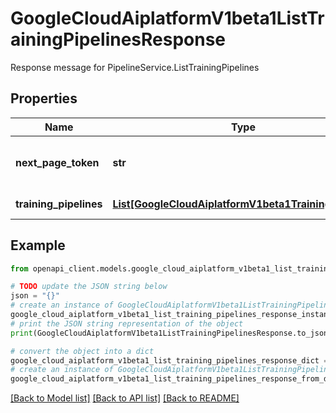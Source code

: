 # GoogleCloudAiplatformV1beta1ListTrainingPipelinesResponse

Response message for PipelineService.ListTrainingPipelines

## Properties

Name | Type | Description | Notes
------------ | ------------- | ------------- | -------------
**next_page_token** | **str** | A token to retrieve the next page of results. Pass to ListTrainingPipelinesRequest.page_token to obtain that page. | [optional] 
**training_pipelines** | [**List[GoogleCloudAiplatformV1beta1TrainingPipeline]**](GoogleCloudAiplatformV1beta1TrainingPipeline.md) | List of TrainingPipelines in the requested page. | [optional] 

## Example

```python
from openapi_client.models.google_cloud_aiplatform_v1beta1_list_training_pipelines_response import GoogleCloudAiplatformV1beta1ListTrainingPipelinesResponse

# TODO update the JSON string below
json = "{}"
# create an instance of GoogleCloudAiplatformV1beta1ListTrainingPipelinesResponse from a JSON string
google_cloud_aiplatform_v1beta1_list_training_pipelines_response_instance = GoogleCloudAiplatformV1beta1ListTrainingPipelinesResponse.from_json(json)
# print the JSON string representation of the object
print(GoogleCloudAiplatformV1beta1ListTrainingPipelinesResponse.to_json())

# convert the object into a dict
google_cloud_aiplatform_v1beta1_list_training_pipelines_response_dict = google_cloud_aiplatform_v1beta1_list_training_pipelines_response_instance.to_dict()
# create an instance of GoogleCloudAiplatformV1beta1ListTrainingPipelinesResponse from a dict
google_cloud_aiplatform_v1beta1_list_training_pipelines_response_from_dict = GoogleCloudAiplatformV1beta1ListTrainingPipelinesResponse.from_dict(google_cloud_aiplatform_v1beta1_list_training_pipelines_response_dict)
```
[[Back to Model list]](../README.md#documentation-for-models) [[Back to API list]](../README.md#documentation-for-api-endpoints) [[Back to README]](../README.md)


